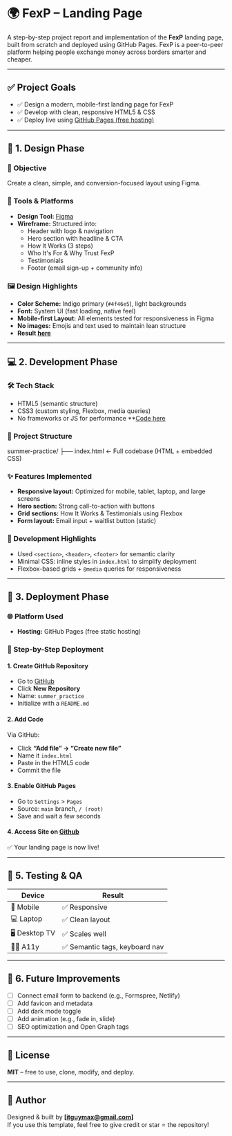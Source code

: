 # 🌍 FexP – Landing Page

A step-by-step project report and implementation of the **FexP** landing page, built from scratch and deployed using GitHub Pages. FexP is a peer-to-peer platform helping people exchange money across borders smarter and cheaper.

---

## ✅ Project Goals

- ✅ Design a modern, mobile-first landing page for FexP
- ✅ Develop with clean, responsive HTML5 & CSS
- ✅ Deploy live using [GitHub Pages (free hosting)](https://itguymax.github.io/summer_practice/)

---

## 🧩 1. Design Phase

### 🎯 Objective

Create a clean, simple, and conversion-focused layout using Figma.

### 📐 Tools & Platforms

- **Design Tool:** [Figma](https://figma.com)
- **Wireframe:** Structured into:
  - Header with logo & navigation
  - Hero section with headline & CTA
  - How It Works (3 steps)
  - Who It's For & Why Trust FexP
  - Testimonials
  - Footer (email sign-up + community info)

### 🖼️ Design Highlights

- **Color Scheme:** Indigo primary (`#4f46e5`), light backgrounds
- **Font:** System UI (fast loading, native feel)
- **Mobile-first Layout:** All elements tested for responsiveness in Figma
- **No images:** Emojis and text used to maintain lean structure
- **Result [here](https://www.figma.com/design/wNBOpudtQBnpNOGkHiq8FW/Summer-Practice?node-id=11-2&t=3JYwSjFyO47X9sh5-0)**

---

## 💻 2. Development Phase

### 🛠️ Tech Stack

- HTML5 (semantic structure)
- CSS3 (custom styling, Flexbox, media queries)
- No frameworks or JS for performance
  \*\*[Code here](https://github.com/itguymax/summer_practice)

### 📁 Project Structure

summer-practice/
├── index.html ← Full codebase (HTML + embedded CSS)

### ✨ Features Implemented

- **Responsive layout:** Optimized for mobile, tablet, laptop, and large screens
- **Hero section:** Strong call-to-action with buttons
- **Grid sections:** How It Works & Testimonials using Flexbox
- **Form layout:** Email input + waitlist button (static)

### 🧱 Development Highlights

- Used `<section>`, `<header>`, `<footer>` for semantic clarity
- Minimal CSS: inline styles in `index.html` to simplify deployment
- Flexbox-based grids + `@media` queries for responsiveness

---

## 🚀 3. Deployment Phase

### 🌐 Platform Used

- **Hosting:** GitHub Pages (free static hosting)

### 🧭 Step-by-Step Deployment

#### 1. Create GitHub Repository

- Go to [GitHub](https://github.com)
- Click **New Repository**
- Name: `summer_practice`
- Initialize with a `README.md`

#### 2. Add Code

Via GitHub:

- Click **“Add file” → “Create new file”**
- Name it `index.html`
- Paste in the HTML5 code
- Commit the file

#### 3. Enable GitHub Pages

- Go to `Settings` > `Pages`
- Source: `main` branch, `/ (root)`
- Save and wait a few seconds

#### 4. Access Site on [Github](https://itguymax.github.io/summer_practice/)

✅ Your landing page is now live!

---

## 🧪 5. Testing & QA

| Device        | Result                         |
| ------------- | ------------------------------ |
| 📱 Mobile     | ✅ Responsive                  |
| 💻 Laptop     | ✅ Clean layout                |
| 🖥️ Desktop TV | ✅ Scales well                 |
| 🧑‍🦯 A11y       | ✅ Semantic tags, keyboard nav |

---

## 🔧 6. Future Improvements

- [ ] Connect email form to backend (e.g., Formspree, Netlify)
- [ ] Add favicon and metadata
- [ ] Add dark mode toggle
- [ ] Add animation (e.g., fade in, slide)
- [ ] SEO optimization and Open Graph tags

---

## 📃 License

**MIT** – free to use, clone, modify, and deploy.

---

## 🙌 Author

Designed & built by **[itguymax@gmail.com]**  
If you use this template, feel free to give credit or star ⭐ the repository!
